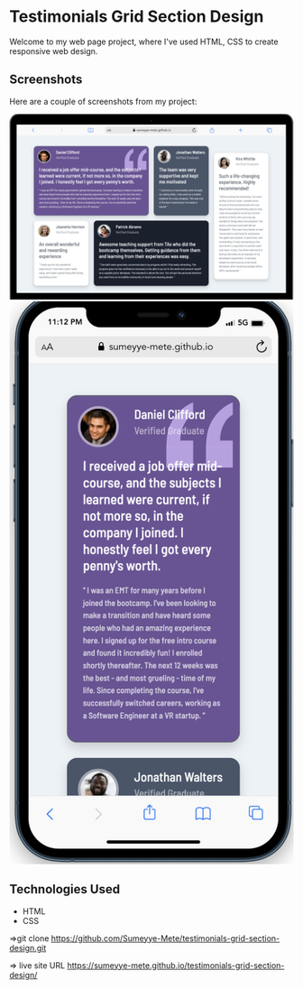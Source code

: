 # Testimonials Grid Section Design

Welcome to my web page project, where I've used HTML, CSS to create responsive web design.

## Screenshots

Here are a couple of screenshots from my project:

![](/images/Screenshot-desktop.png)
![](/images/Screenshot-phone.png)

## Technologies Used
- HTML
- CSS


=>git clone https://github.com/Sumeyye-Mete/testimonials-grid-section-design.git 

=> live site URL  https://sumeyye-mete.github.io/testimonials-grid-section-design/
